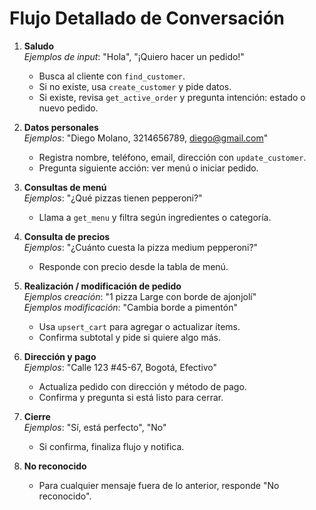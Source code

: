 # Flujo Detallado de Conversación

1. **Saludo**  
   _Ejemplos de input_: "Hola", "¡Quiero hacer un pedido!"  
   - Busca al cliente con `find_customer`.
   - Si no existe, usa `create_customer` y pide datos.
   - Si existe, revisa `get_active_order` y pregunta intención: estado o nuevo pedido.

2. **Datos personales**  
   _Ejemplos_: "Diego Molano, 3214656789, diego@gmail.com"  
   - Registra nombre, teléfono, email, dirección con `update_customer`.
   - Pregunta siguiente acción: ver menú o iniciar pedido.

3. **Consultas de menú**  
   _Ejemplos_: "¿Qué pizzas tienen pepperoni?"  
   - Llama a `get_menu` y filtra según ingredientes o categoría.

4. **Consulta de precios**  
   _Ejemplos_: "¿Cuánto cuesta la pizza medium pepperoni?"  
   - Responde con precio desde la tabla de menú.

5. **Realización / modificación de pedido**  
   _Ejemplos creación_: "1 pizza Large con borde de ajonjolí"  
   _Ejemplos modificación_: "Cambia borde a pimentón"  
   - Usa `upsert_cart` para agregar o actualizar ítems.
   - Confirma subtotal y pide si quiere algo más.

6. **Dirección y pago**  
   _Ejemplos_: "Calle 123 #45-67, Bogotá, Efectivo"  
   - Actualiza pedido con dirección y método de pago.
   - Confirma y pregunta si está listo para cerrar.

7. **Cierre**  
   _Ejemplos_: "Sí, está perfecto", "No"  
   - Si confirma, finaliza flujo y notifica.

8. **No reconocido**  
   - Para cualquier mensaje fuera de lo anterior, responde "No reconocido".